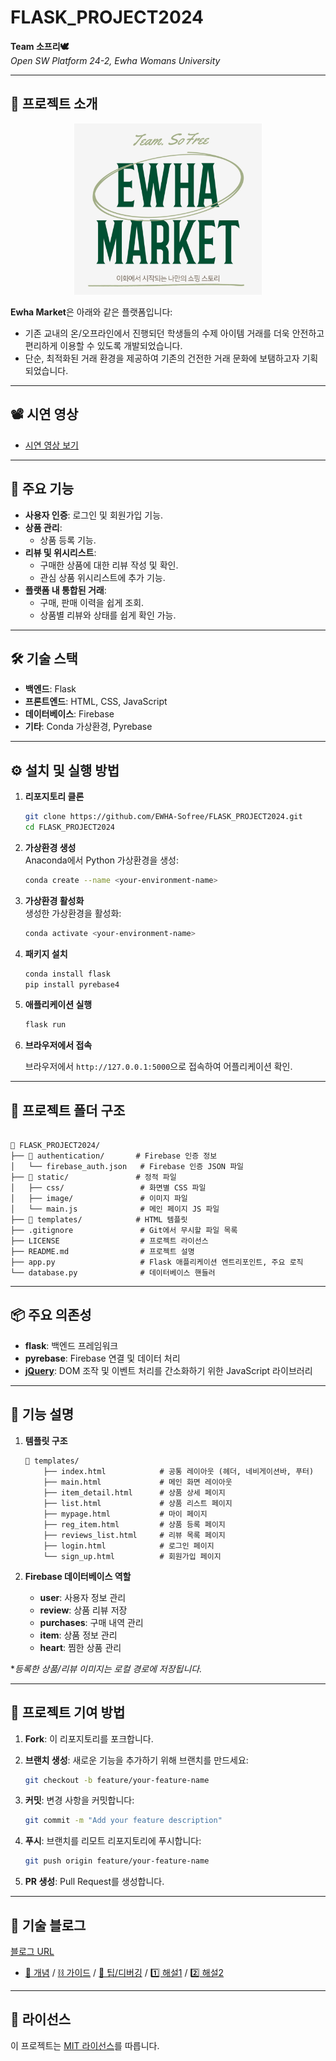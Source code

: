 # FLASK_PROJECT2024

**Team 소프리🕊️**  
*Open SW Platform 24-2, Ewha Womans University*

---

## 📌 프로젝트 소개

<p align="center">
    <img src="static/image/Readme.png" alt="리드미 대문" width="300">
</p>

**Ewha Market**은 아래와 같은 플랫폼입니다:

- 기존 교내의 온/오프라인에서 진행되던 학생들의 수제 아이템 거래를 더욱 안전하고 편리하게 이용할 수 있도록 개발되었습니다.
- 단순, 최적화된 거래 환경을 제공하여 기존의 건전한 거래 문화에 보탬하고자 기획되었습니다.

---

## 📽️ 시연 영상

- [시연 영상 보기](https://www.youtube.com/)

---

## 🚀 주요 기능

- **사용자 인증**: 로그인 및 회원가입 기능.
- **상품 관리**:
  - 상품 등록 기능.
- **리뷰 및 위시리스트**:
  - 구매한 상품에 대한 리뷰 작성 및 확인.
  - 관심 상품 위시리스트에 추가 기능.
- **플랫폼 내 통합된 거래**:
  - 구매, 판매 이력을 쉽게 조회.
  - 상품별 리뷰와 상태를 쉽게 확인 가능.

---

## 🛠 기술 스택

- **백엔드**: Flask
- **프론트엔드**: HTML, CSS, JavaScript
- **데이터베이스**: Firebase
- **기타**: Conda 가상환경, Pyrebase

---

## ⚙️ 설치 및 실행 방법

1. **리포지토리 클론**

   ```bash
   git clone https://github.com/EWHA-Sofree/FLASK_PROJECT2024.git
   cd FLASK_PROJECT2024
   ```

2. **가상환경 생성**  
  Anaconda에서 Python 가상환경을 생성:

   ```bash
   conda create --name <your-environment-name>
   ```

3. **가상환경 활성화**  
  생성한 가상환경을 활성화:

   ```bash
   conda activate <your-environment-name>
   ```

4. **패키지 설치**  

   ```bash
   conda install flask
   pip install pyrebase4
   ```

5. **애플리케이션 실행**

   ```bash
   flask run
   ```

6. **브라우저에서 접속**

   브라우저에서 `http://127.0.0.1:5000`으로 접속하여 어플리케이션 확인.

---

## 📂 프로젝트 폴더 구조

```text

📂 FLASK_PROJECT2024/
├── 📂 authentication/       # Firebase 인증 정보
│   └── firebase_auth.json   # Firebase 인증 JSON 파일
├── 📂 static/               # 정적 파일
│   ├── css/                 # 화면별 CSS 파일
│   ├── image/               # 이미지 파일
│   └── main.js              # 메인 페이지 JS 파일
├── 📂 templates/            # HTML 템플릿
├── .gitignore               # Git에서 무시할 파일 목록
├── LICENSE                  # 프로젝트 라이선스
├── README.md                # 프로젝트 설명
├── app.py                   # Flask 애플리케이션 엔트리포인트, 주요 로직
└── database.py              # 데이터베이스 핸들러
```

---

## 📦 주요 의존성

- **flask**: 백엔드 프레임워크
- **pyrebase**: Firebase 연결 및 데이터 처리
- **[jQuery](https://code.jquery.com/jquery-latest.min.js)**: DOM 조작 및 이벤트 처리를 간소화하기 위한 JavaScript 라이브러리

---

## 📜 기능 설명

1. **템플릿 구조**

    ```text
    📂 templates/
        ├── index.html            # 공통 레이아웃 (헤더, 네비게이션바, 푸터)
        ├── main.html             # 메인 화면 레이아웃
        ├── item_detail.html      # 상품 상세 페이지
        ├── list.html             # 상품 리스트 페이지
        ├── mypage.html           # 마이 페이지
        ├── reg_item.html         # 상품 등록 페이지
        ├── reviews_list.html     # 리뷰 목록 페이지
        ├── login.html            # 로그인 페이지
        └── sign_up.html          # 회원가입 페이지
    ```

2. **Firebase 데이터베이스 역할**
   - **user**: 사용자 정보 관리
   - **review**: 상품 리뷰 저장
   - **purchases**: 구매 내역 관리
   - **item**: 상품 정보 관리
   - **heart**: 찜한 상품 관리  

**등록한 상품/리뷰 이미지는 로컬 경로에 저장됩니다.*

---

## 📝 프로젝트 기여 방법

1. **Fork**: 이 리포지토리를 포크합니다.
2. **브랜치 생성**: 새로운 기능을 추가하기 위해 브랜치를 만드세요:

   ```bash
   git checkout -b feature/your-feature-name
   ```

3. **커밋**: 변경 사항을 커밋합니다:

   ```bash
   git commit -m "Add your feature description"
   ```

4. **푸시**: 브랜치를 리모트 리포지토리에 푸시합니다:

   ```bash
   git push origin feature/your-feature-name
   ```

5. **PR 생성**: Pull Request를 생성합니다.

---

## 📖 기술 블로그

[블로그 URL](https://lying-chiller-8c1.notion.site/15103656e23f8088b328d055905c3b14)
- [📕 개념](https://lying-chiller-8c1.notion.site/15103656e23f80c08c7ef69b75f2188b) / [⛓️ 가이드](https://lying-chiller-8c1.notion.site/15103656e23f80da8e21e698428d91d8) / [🔗 팁/디버깅](https://flannel-interest-6ec.notion.site/1522b77b3a26805ebcd2caa3b5d4f72b) / [1️⃣ 해설1](https://lying-chiller-8c1.notion.site/1-15103656e23f80b389ffd8fcf8371a29) / [2️⃣ 해설2](https://lying-chiller-8c1.notion.site/2-12103656e23f8089a91ae090b017fee0)

---

## 📜 라이선스

이 프로젝트는 [MIT 라이선스](LICENSE)를 따릅니다.
